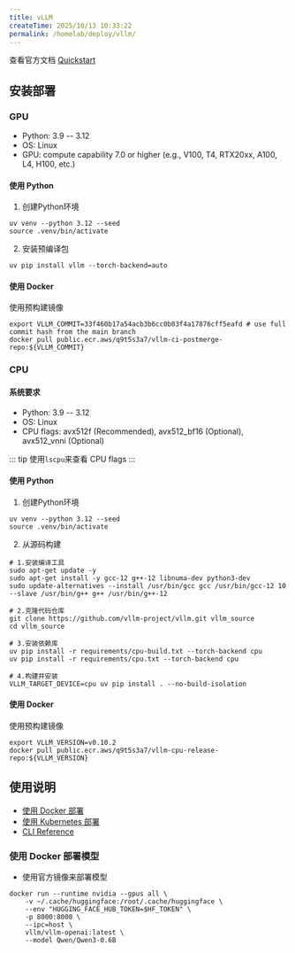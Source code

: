 ```yaml
---
title: vLLM
createTime: 2025/10/13 10:33:22
permalink: /homelab/deploy/vllm/
---
```


查看官方文档 [Quickstart](https://docs.vllm.ai/en/stable/getting_started/quickstart.html)

## 安装部署

### GPU

- Python: 3.9 -- 3.12
- OS: Linux
- GPU: compute capability 7.0 or higher (e.g., V100, T4, RTX20xx, A100, L4, H100, etc.)

#### 使用 Python

1. 创建Python环境

```shell
uv venv --python 3.12 --seed
source .venv/bin/activate
```

2. 安装预编译包

```shell
uv pip install vllm --torch-backend=auto
```

#### 使用 Docker

使用预构建镜像

```shell
export VLLM_COMMIT=33f460b17a54acb3b6cc0b03f4a17876cff5eafd # use full commit hash from the main branch
docker pull public.ecr.aws/q9t5s3a7/vllm-ci-postmerge-repo:${VLLM_COMMIT}
```

### CPU

#### 系统要求

- Python: 3.9 -- 3.12
- OS: Linux
- CPU flags: avx512f (Recommended), avx512_bf16 (Optional), avx512_vnni (Optional)

::: tip
使用`lscpu`来查看 CPU flags
:::

#### 使用 Python

1. 创建Python环境

```shell
uv venv --python 3.12 --seed
source .venv/bin/activate
```

2. 从源码构建

```shell
# 1.安装编译工具
sudo apt-get update -y
sudo apt-get install -y gcc-12 g++-12 libnuma-dev python3-dev
sudo update-alternatives --install /usr/bin/gcc gcc /usr/bin/gcc-12 10 --slave /usr/bin/g++ g++ /usr/bin/g++-12

# 2.克隆代码仓库
git clone https://github.com/vllm-project/vllm.git vllm_source
cd vllm_source

# 3.安装依赖库
uv pip install -r requirements/cpu-build.txt --torch-backend cpu
uv pip install -r requirements/cpu.txt --torch-backend cpu

# 4.构建并安装
VLLM_TARGET_DEVICE=cpu uv pip install . --no-build-isolation
```

#### 使用 Docker

使用预构建镜像

```shell
export VLLM_VERSION=v0.10.2
docker pull public.ecr.aws/q9t5s3a7/vllm-cpu-release-repo:${VLLM_VERSION}
```

## 使用说明

- [使用 Docker 部署](https://docs.vllm.ai/en/stable/deployment/docker.html)
- [使用 Kubernetes 部署](https://docs.vllm.ai/en/stable/deployment/k8s.html)
- [CLI Reference](https://docs.vllm.ai/en/stable/cli/index.html)

### 使用 Docker 部署模型

- 使用官方镜像来部署模型

```shell
docker run --runtime nvidia --gpus all \
    -v ~/.cache/huggingface:/root/.cache/huggingface \
    --env "HUGGING_FACE_HUB_TOKEN=$HF_TOKEN" \
    -p 8000:8000 \
    --ipc=host \
    vllm/vllm-openai:latest \
    --model Qwen/Qwen3-0.6B
```
